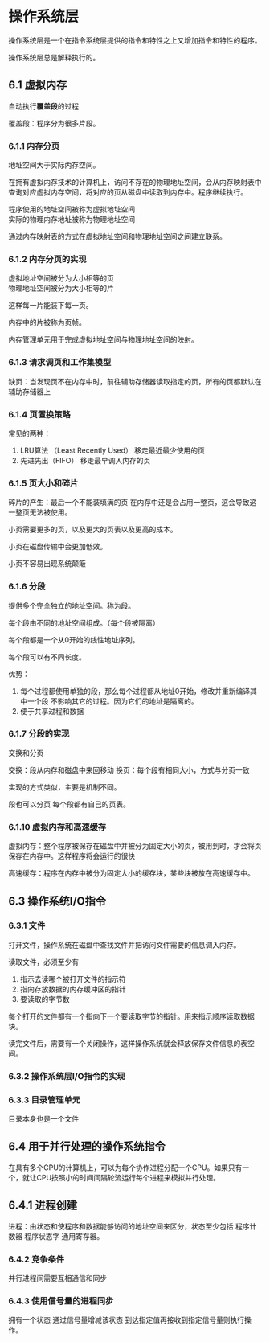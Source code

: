 # 操作系统层

操作系统层是一个在指令系统层提供的指令和特性之上又增加指令和特性的程序。

操作系统层总是解释执行的。

## 6.1 虚拟内存

自动执行**覆盖段**的过程

覆盖段：程序分为很多片段。

### 6.1.1 内存分页

地址空间大于实际内存空间。  

在拥有虚拟内存技术的计算机上，访问不存在的物理地址空间，会从内存映射表中查询对应虚拟内存空间，将对应的页从磁盘中读取到内存中。程序继续执行。

程序使用的地址空间被称为虚拟地址空间  
实际的物理内存地址被称为物理地址空间  

通过内存映射表的方式在虚拟地址空间和物理地址空间之间建立联系。

### 6.1.2 内存分页的实现

虚拟地址空间被分为大小相等的页  
物理地址空间被分为大小相等的片  

这样每一片能装下每一页。

内存中的片被称为页帧。

内存管理单元用于完成虚拟地址空间与物理地址空间的映射。

### 6.1.3 请求调页和工作集模型

缺页：当发现页不在内存中时，前往辅助存储器读取指定的页，所有的页都默认在辅助存储器上

### 6.1.4 页置换策略

常见的两种：
1. LRU算法 （Least Recently Used） 移走最近最少使用的页
2. 先进先出（FIFO） 移走最早调入内存的页

### 6.1.5 页大小和碎片

碎片的产生：最后一个不能装填满的页 在内存中还是会占用一整页，这会导致这一整页无法被使用。

小页需要更多的页，以及更大的页表以及更高的成本。

小页在磁盘传输中会更加低效。

小页不容易出现系统颠簸

### 6.1.6 分段

提供多个完全独立的地址空间。称为段。 

每个段由不同的地址空间组成。（每个段被隔离）

每个段都是一个从0开始的线性地址序列。

每个段可以有不同长度。

优势：
1. 每个过程都使用单独的段，那么每个过程都从地址0开始，修改并重新编译其中一个段 不影响其它的过程。因为它们的地址是隔离的。
2. 便于共享过程和数据

### 6.1.7 分段的实现

交换和分页

交换：段从内存和磁盘中来回移动
换页：每个段有相同大小，方式与分页一致

实现的方式类似，主要是机制不同。

段也可以分页 每个段都有自己的页表。

### 6.1.10 虚拟内存和高速缓存

虚拟内存：整个程序被保存在磁盘中并被分为固定大小的页，被用到时，才会将页保存在内存中。这样程序将会运行的很快

高速缓存：程序在内存中被分为固定大小的缓存块，某些块被放在高速缓存中。

## 6.3 操作系统I/O指令

### 6.3.1 文件

打开文件，操作系统在磁盘中查找文件并把访问文件需要的信息调入内存。

读取文件，必须至少有
1. 指示去读哪个被打开文件的指示符
2. 指向存放数据的内存缓冲区的指针
3. 要读取的字节数

每个打开的文件都有一个指向下一个要读取字节的指针。用来指示顺序读取数据块。

读完文件后，需要有一个关闭操作，这样操作系统就会释放保存文件信息的表空间。

### 6.3.2 操作系统层I/O指令的实现

### 6.3.3 目录管理单元

目录本身也是一个文件

## 6.4 用于并行处理的操作系统指令

在具有多个CPU的计算机上，可以为每个协作进程分配一个CPU。如果只有一个，就让CPU按照小的时间间隔轮流运行每个进程来模拟并行处理。

## 6.4.1 进程创建

进程：由状态和使程序和数据能够访问的地址空间来区分，状态至少包括 程序计数器 程序状态字 通用寄存器。

### 6.4.2 竞争条件

并行进程间需要互相通信和同步

### 6.4.3 使用信号量的进程同步

拥有一个状态 通过信号量增减该状态 到达指定值再接收到指定信号量则执行操作。
